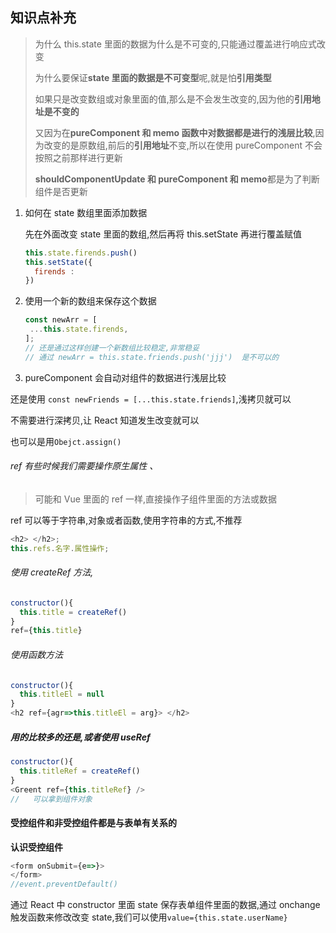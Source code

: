 ## 知识点补充

> 为什么 this.state 里面的数据为什么是不可变的,只能通过覆盖进行响应式改变
>
> 为什么要保证**state 里面的数据是不可变型**呢,就是怕**引用类型**
>
> 如果只是改变数组或对象里面的值,那么是不会发生改变的,因为他的**引用地址是不变的**
>
> 又因为在**pureComponent 和 memo 函数中对数据都是进行的浅层比较**,因为改变的是原数组,前后的**引用地址**不变,所以在使用 pureComponent 不会按照之前那样进行更新
>
> **shouldComponentUpdate 和 pureComponent 和 memo**都是为了判断组件是否更新

1. 如何在 state 数组里面添加数据

   先在外面改变 state 里面的数组,然后再将 this.setState 再进行覆盖赋值

   ```js
   this.state.firends.push()
   this.setState({
     firends :
   })
   ```

2. 使用一个新的数组来保存这个数据

   ```js
   const newArr = [
   	...this.state.firends,
   ];
   // 还是通过这样创建一个新数组比较稳定,非常稳妥
   // 通过 newArr = this.state.friends.push('jjj')  是不可以的
   ```

3. pureComponent 会自动对组件的数据进行浅层比较

还是使用 `const newFriends = [...this.state.friends]`,浅拷贝就可以

不需要进行深拷贝,让 React 知道发生改变就可以

也可以是用`Obejct.assign()`

###### ref 有些时候我们需要操作原生属性 、

> 可能和 Vue 里面的 ref 一样,直接操作子组件里面的方法或数据

ref 可以等于字符串,对象或者函数,使用字符串的方式,不推荐

```js
<h2> </h2>;
this.refs.名字.属性操作;
```

###### 使用 createRef 方法,

```js
constructor(){
  this.title = createRef()
}
ref={this.title}
```

###### 使用函数方法

```js
constructor(){
  this.titleEl = null
}
<h2 ref={agr=>this.titleEl = arg}> </h2>
```

##### 用的比较多的还是,或者使用 useRef

```js
constructor(){
  this.titleRef = createRef()
}
<Greent ref={this.titleRef} />
//   可以拿到组件对象
```

#### 受控组件和非受控组件都是与表单有关系的

**认识受控组件**

```js
<form onSubmit={e=>}>
</form>
//event.preventDefault()
```

通过 React 中 constructor 里面 state 保存表单组件里面的数据,通过 onchange 触发函数来修改改变 state,我们可以使用`value={this.state.userName}`
